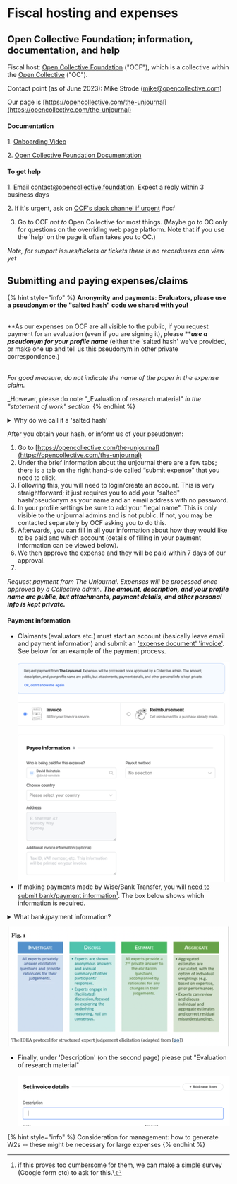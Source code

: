 # Fiscal hosting and expenses

## Open Collective Foundation; information, documentation, and help <a href="#open-collective-foundation-information-documentation-and-help" id="open-collective-foundation-information-documentation-and-help"></a>

Fiscal host: [Open Collective Foundation](https://opencollective.com/foundation) ("OCF"), which is a collective within the [Open Collective](https://opencollective.com/) ("OC").

Contact point (as of June 2023): Mike Strode (mike@opencollective.com)

Our page is [https://opencollective.com/the-unjournal](https://opencollective.com/the-unjournal)​

#### Documentation <a href="#documentation" id="documentation"></a>

1\. [Onboarding Video](https://www.loom.com/share/e7c8245251784196a6dde4f49cb3ab2a)

2\. [Open Collective Foundation Documentation](https://docs.opencollective.foundation/)​

#### To get help <a href="#to-get-help" id="to-get-help"></a>

1\. Email contact@opencollective.foundation. Expect a reply within 3 business days

2\. If it's urgent, ask on [OCF's slack channel if urgent](https://join.slack.com/share/enQtNTQwMTgyNDYyOTU3MS1jYTg4MWQ5YjkxZTNlZDUxZTA0MjdiY2Q2OTRmMzYzM2EzYjgwMmU0ZDg1YTM4OTQ1NDg0MDVmOWNkZTU0ZDVi?cdn\_fallback=1) #ocf&#x20;

3. Go to OCF _not to_ Open Collective for most things. (Maybe go to OC only for questions on the overriding web page platform. Note that if you use the 'help' on the page it often takes you to OC.)

_Note, for support issues/tickets or tickets there is no  recordusers can view yet_&#x20;



## Submitting and paying expenses/claims

{% hint style="info" %}
**Anonymity** **and payments**: **Evaluators, please use a pseudonym or the "salted hash" code we shared with you!**

\
**As our expenses on OCF are all visible to the public, if you request payment for an evaluation (even if you are signing it), please **_**use a pseudonym for your profile name**_  (either the 'salted hash' we've provided, or make one up and tell us this pseudonym in other private correspondence.)

\
_For good measure, do not indicate the name of the paper in the expense claim._&#x20;

_However, please do note "_Evaluation of research material" _in the "statement of work" section._
{% endhint %}



<details>

<summary>Why do we call it a 'salted hash'</summary>

The 'hash' represents a one-way encryption of either your name or email. We store this information in a database shared only internally at the Unjournal. If you are asking for full anonymity this information is only kept on the hard drive of our co-manager, operations RA, and potentially the evaluator.\
\
_But if we used this_ anyone who knows your name or email could potentially 'check' if you were the person it pertained to. That's why we 'salt' it: we add an additional bit of 'salt', a password only known to our co-managers and operations RA before we encrypt it. This better protects your anonymity.

</details>



After you obtain your hash, or inform us of your pseudonym:

1. Go to [https://opencollective.com/the-unjournal](https://opencollective.com/the-unjournal)
2. Under the brief information about the unjournal there are a few tabs; there is a tab on the right hand-side called “submit expense” that you need to click.
3. Following this, you will need to login/create an account. This is very straightforward; it just requires you to  add your "salted" hash/pseudonym as your name and an email address with no password.&#x20;
4. In your profile settings be sure to add your "legal name". This is only visible to the unjournal admins and is not public. If not, you may be contacted separately by OCF asking you to do this.
5. Afterwards, you can fill in all your information about how they would like to be paid and which account (details of filling in your payment information can be viewed below).
6. We then approve the expense and they will be paid within 7 days of our approval.
7.

_Request payment from The Unjournal. Expenses will be processed once approved by a Collective admin. **The amount, description, and your profile name are public, but attachments, payment details, and other personal info is kept private.**_

#### Payment information

* Claimants (evaluators etc.) must start an account (basically leave email and payment information) and submit an ['expense document' 'invoice'](https://opencollective.com/the-unjournal/expenses/new). See below for an example of the payment process.\
  \
  ![](<../../.gitbook/assets/image (2).png>)
* If making payments made by Wise/Bank Transfer, you will [need to submit bank/payment information](#user-content-fn-1)[^1]. The box below shows which information is required.

<details>

<summary>What bank/payment information?</summary>

Type: ABA \[or?]\
Account Holder: name

Email:&#x20;

Abartn: ?????????

City:&#x20;

State:&#x20;

Country:&#x20;

Post Code:&#x20;

First Line:&#x20;

Legal Type: PRIVATE

Account Type: CHECKING \[or ?]

Account Number: ...

Additional invoice information &#x20;

</details>

![](<../../.gitbook/assets/image (1).png>)

* Finally, under 'Description' (on the second page) please put "Evaluation of research material"\
  \
  ![](<../../.gitbook/assets/image (6).png>)



{% hint style="info" %}
Consideration for management: how to generate W2s -- these might be necessary for large expenses
{% endhint %}

[^1]: &#x20;if this proves too cumbersome for them, we can make a simple survey (Google form etc) to ask for this.\


